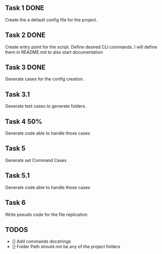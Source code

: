 ## Task 1 DONE

Create the a default config file for the project.

## Task 2 DONE

Create entry point for the script.
Define desired CLI commands. I will define them in README.md to also start documentation

## Task 3 DONE

Generate cases for the config creation.

## Task 3.1

Generate test cases to generate folders.

## Task 4 50%

Generate code able to handle those cases

## Task 5 

Generate set Command Cases

## Task 5.1

Generate code able to handle those cases

## Task 6

Write pseudo code for the file replication

## TODOS

- [] Add commands docstrings
- [] Folder Path should not be any of the project folders